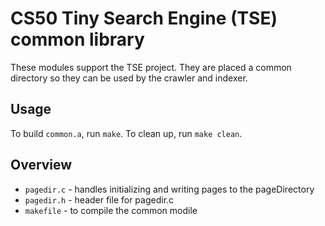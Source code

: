 # CS50 Tiny Search Engine (TSE) common library

These modules support the TSE project. They are placed a common directory so they can be used by the crawler and indexer.

## Usage

To build `common.a`, run `make`. 
To clean up, run `make clean`.

## Overview

 * `pagedir.c` - handles initializing and writing pages to the pageDirectory
 * `pagedir.h` - header file for pagedir.c
 * `makefile` - to compile the common modile
